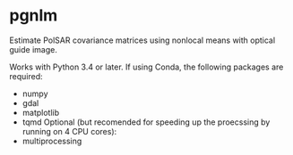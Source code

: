 # pgnlm
Estimate PolSAR covariance matrices using nonlocal means with optical guide image.

Works with Python 3.4 or later. 
If using Conda, the following packages are required:
- numpy
- gdal
- matplotlib
- tqmd
Optional (but recomended for speeding up the proecssing by running on 4 CPU cores):
- multiprocessing
